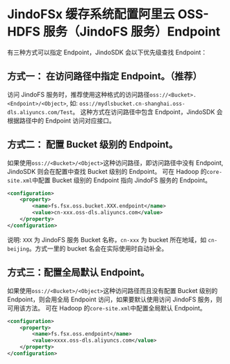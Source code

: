 # JindoFSx 缓存系统配置阿里云 OSS-HDFS 服务（JindoFS 服务）Endpoint

有三种方式可以指定 Endpoint，JindoSDK 会以下优先级查找 Endpoint：
## 方式一： 在访问路径中指定 Endpoint。（推荐）

访问 JindoFS 服务时，推荐使用这种格式的访问路径`oss://<Bucket>.<Endpoint>/<Object>`, 如: `oss://mydlsbucket.cn-shanghai.oss-dls.aliyuncs.com/Test`。
这种方式在访问路径中包含 Endpoint，JindoSDK 会根据路径中的 Endpoint 访问对应接口。

## 方式二： 配置 Bucket 级别的 Endpoint。

如果使用`oss://<Bucket>/<Object>`这种访问路径，即访问路径中没有 Endpoint, JindoSDK 则会在配置中查找 Bucket 级别的 Endpoint。
可在 Hadoop 的`core-site.xml`中配置 Bucket 级别的 Endpoint 指向 JindoFS 服务的 Endpoint。
```xml
<configuration>
    <property>
        <name>fs.fsx.oss.bucket.XXX.endpoint</name>
        <value>cn-xxx.oss-dls.aliyuncs.com</value>
    </property>
</configuration>
```
说明: `XXX` 为 JindoFS 服务 Bucket 名称，`cn-xxx` 为 bucket 所在地域，如 `cn-beijing`。方式一里的 bucket 名会在实际使用时自动补全。

## 方式三：配置全局默认 Endpoint。

如果使用`oss://<Bucket>/<Object>`这种访问路径而且没有配置 Bucket 级别的 Endpoint，则会用全局 Endpoint 访问，如果要默认使用访问 JindoFS 服务，则可用该方法。
可在 Hadoop 的`core-site.xml`中配置全局默认 Endpoint。
```xml
<configuration>
    <property>
        <name>fs.fsx.oss.endpoint</name>
        <value>xxxx.oss-dls.aliyuncs.com</value>
    </property>
</configuration>
```
